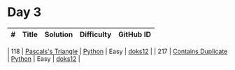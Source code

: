 # Day 3

| # | Title | Solution | Difficulty | GitHub ID |
|---| ----- | -------- | ---------- | --------- |

| 118 | [Pascals's Triangle](https://leetcode.com/problems/pascals-triangle/) | [Python](https://github.com/doks12/21-days-of-code/blob/main/Day%2003/PascalsTriangle_dooks12.py) | Easy | [doks12](https://github.com/doks12) |
| 217 | [Contains Duplicate](https://leetcode.com/problems/contains-duplicate/) | [Python](https://github.com/doks12/21-days-of-code/blob/main/Day%2003/ContainsDuplicate_doks12.py) | Easy | [doks12](https://github.com/doks12) |
